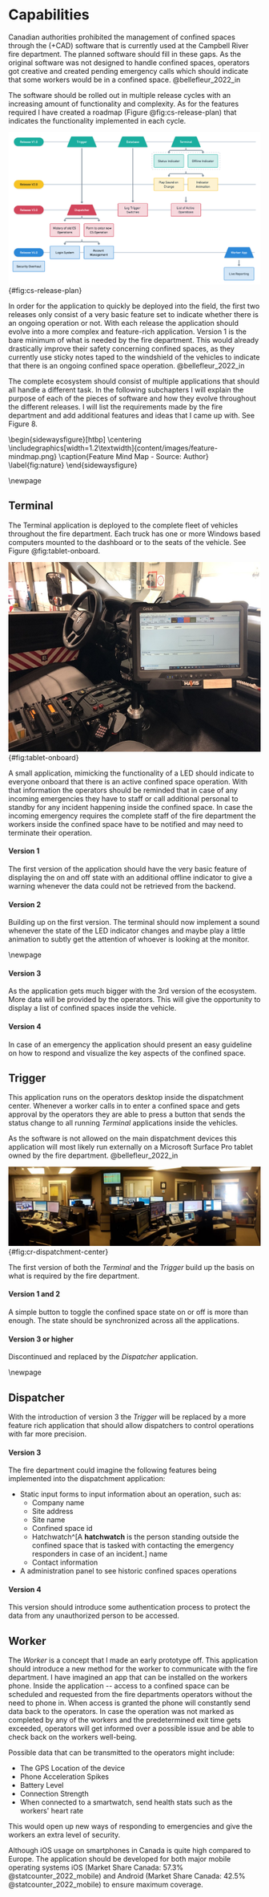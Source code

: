 # Capabilities

<!-- What gaps / issues does the software need to address? -->
Canadian authorities prohibited the management of confined spaces through the (+CAD) software that is currently used at the Campbell River fire department. The planned software should fill in these gaps. As the original software was not designed to handle confined spaces, operators got creative and created pending emergency calls which should indicate that some workers would be in a confined space. @bellefleur_2022_in

The software should be rolled out in multiple release cycles with an increasing amount of functionality and complexity. As for the features required I have created a roadmap (Figure @fig:cs-release-plan) that indicates the functionality implemented in each cycle.

![Software Release Roadmap - Source: Author](images/cs-release-plan.png){#fig:cs-release-plan}

In order for the application to quickly be deployed into the field, the first two releases only consist of a very basic feature set to indicate whether there is an ongoing operation or not. With each release the application should evolve into a more complex and feature-rich application. Version 1 is the bare minimum of what is needed by the fire department. This would already drastically improve their safety concerning confined spaces, as they currently use sticky notes taped to the windshield of the vehicles to indicate that there is an ongoing confined space operation. @bellefleur_2022_in

The complete ecosystem should consist of multiple applications that should all handle a different task. In the following subchapters I will explain the purpose of each of the pieces of software and how they evolve throughout the different releases. I will list the requirements made by the fire department and add additional features and ideas that I came up with. See Figure 8.
<!-- TODO: Check Figure -->

<!-- Based on: https://latex-tutorial.com/landscape-page/ -->

\begin{sidewaysfigure}[htbp]
    \centering
    \includegraphics[width=1.2\textwidth]{content/images/feature-mindmap.png}
    \caption{Feature Mind Map - Source: Author}
    \label{fig:nature}
\end{sidewaysfigure}

\newpage
## Terminal

The Terminal application is deployed to the complete fleet of vehicles throughout the fire department. Each truck has one or more Windows based computers mounted to the dashboard or to the seats of the vehicle. See Figure @fig:tablet-onboard.

![Windows Tablet Onboard - Source: K. Bellefleur](images/tablet-onboard.jpg){#fig:tablet-onboard}

A small application, mimicking the functionality of a LED should indicate to everyone onboard that there is an active confined space operation. With that information the operators should be reminded that in case of any incoming emergencies they have to staff or call additional personal to standby for any incident happening inside the confined space. In case the incoming emergency requires the complete staff of the fire department the workers inside the confined space have to be notified and may need to terminate their operation.

#### Version 1

The first version of the application should have the very basic feature of displaying the on and off state with an additional offline indicator to give a warning whenever the data could not be retrieved from the backend.

#### Version 2

Building up on the first version. The terminal should now implement a sound whenever the state of the LED indicator changes and maybe play a little animation to subtly get the attention of whoever is looking at the monitor.

\newpage
#### Version 3

As the application gets much bigger with the 3rd version of the ecosystem. More data will be provided by the operators. This will give the opportunity to display a list of confined spaces inside the vehicle.

#### Version 4

In case of an emergency the application should present an easy guideline on how to respond and visualize the key aspects of the confined space.

## Trigger

This application runs on the operators desktop inside the dispatchment center. Whenever a worker calls in to enter a confined space and gets approval by the operators they are able to press a button that sends the status change to all running *Terminal* applications inside the vehicles.

As the software is not allowed on the main dispatchment devices this application will most likely run externally on a Microsoft Surface Pro tablet owned by the fire department. @bellefleur_2022_in

![Dispatchment Center Campbell River - Source: NI911 @ni911_contact](images/cr-dispatchment-center.jpg){#fig:cr-dispatchment-center}

The first version of both the *Terminal* and the *Trigger* build up the basis on what is required by the fire department.

#### Version 1 and 2

A simple button to toggle the confined space state on or off is more than enough. The state should be synchronized across all the applications.

#### Version 3 or higher

Discontinued and replaced by the *Dispatcher* application.

\newpage
## Dispatcher

With the introduction of version 3 the *Trigger* will be replaced by a more feature rich application that should allow dispatchers to control operations with far more precision.

#### Version 3

The fire department could imagine the following features being implemented into the dispatchment application:

- Static input forms to input information about an operation, such as:
  - Company name
  - Site address
  - Site name
  - Confined space id
  - Hatchwatch^[A **hatchwatch** is the person standing outside the confined space that is tasked with contacting the emergency responders in case of an incident.] name
  - Contact information
- A administration panel to see historic confined spaces operations

#### Version 4

This version should introduce some authentication process to protect the data from any unauthorized person to be accessed.

<!-- Map Feature -->
<!-- Search -->
<!-- Forms -->
  <!-- Hazard Assesment for new confined spaces -->
<!-- Warning when infromation of the confined space is outdated -->
  <!-- Warn the operator -->

## Worker

The *Worker* is a concept that I made an early prototype off. This application should introduce a new method for the worker to communicate with the fire department. I have imagined an app that can be installed on the workers phone. Inside the application -- access to a confined space can be scheduled and requested from the fire departments operators without the need to phone in. When access is granted the phone will constantly send data back to the operators. In case the operation was not marked as completed by any of the workers and the predetermined exit time gets exceeded, operators will get informed over a possible issue and be able to check back on the workers well-being.

Possible data that can be transmitted to the operators might include:

- The GPS Location of the device
- Phone Acceleration Spikes
- Battery Level
- Connection Strength
- When connected to a smartwatch, send health stats such as the workers' heart rate

This would open up new ways of responding to emergencies and give the workers an extra level of security. 

Although iOS usage on smartphones in Canada is quite high compared to Europe. The application should be developed for both major mobile operating systems iOS (Market Share Canada: 57.3% @statcounter_2022_mobile) and Android (Market Share Canada: 42.5% @statcounter_2022_mobile) to ensure maximum coverage.

<!-- What requirements should the application fullfill? -->

<!-- Should future provness be a consideration? -->

<!-- How was the release schedule planed? -->
  <!-- Features -->
  <!-- Timing -->

<!-- What is the process of recieving a confined space? -->
  <!-- Create user flow diagrams -->

<!-- How is a protocol generated to  -->

